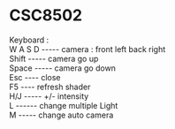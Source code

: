 # CSC8502
Keyboard :  
W A S D ----- camera : front left back right  
Shift ----- camera go up  
Space ----- camera go down  
Esc ---- close  
F5 ---- refresh shader  
H/J ----- +/- intensity  
L ------ change multiple Light  
M ----- change auto camera  
